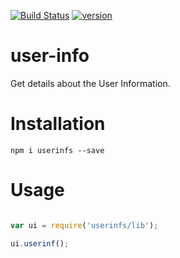 [![Build Status](https://travis-ci.com/Pranay0302/user-info.svg?branch=main)](https://travis-ci.com/Pranay0302/user-info)
<a href="https://www.npmjs.com/package/userinfs">
<img src="https://img.shields.io/npm/v/userinfs?color=red&label=version&logo=npm&style=flat" alt="version">
</a>

# user-info

Get details about the User Information.

# Installation

`npm i userinfs --save`

# Usage

```js

var ui = require('userinfs/lib');

ui.userinf();

```
